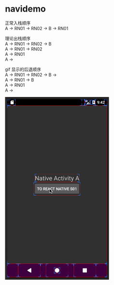 # navidemo
  
正常入栈顺序  
A -> RN01 -> RN02 -> B -> RN01  
  
理论出栈顺序  
A -> RN01 -> RN02 -> B  
A -> RN01 -> RN02   
A -> RN01  
A ->

gif 显示的后退顺序  
A -> RN01 -> RN02 -> B ->   
A -> RN01 -> B   
A -> RN01  
A ->  

![image](https://github.com/WatsonYao/navidemo/blob/master/android/Untitled.gif)   

